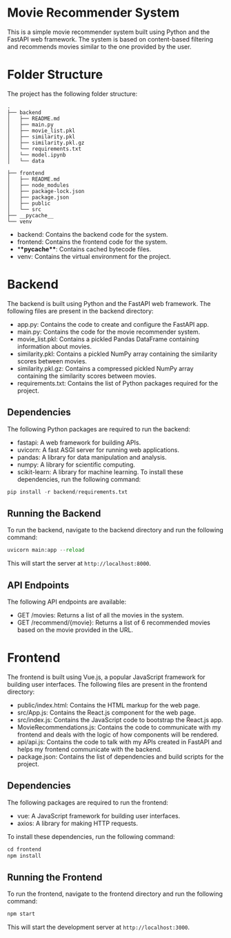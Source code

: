 # Movie Recommender System

This is a simple movie recommender system built using Python and the FastAPI web framework. The system is based on content-based filtering and recommends movies similar to the one provided by the user.

# Folder Structure

The project has the following folder structure:

```
.
├── backend
│   ├── README.md
│   ├── main.py
│   ├── movie_list.pkl
│   ├── similarity.pkl
│   ├── similarity.pkl.gz
│   └── requirements.txt
│   └── model.ipynb
│   └── data

├── frontend
│   ├── README.md
│   ├── node_modules
│   ├── package-lock.json
│   ├── package.json
│   ├── public
│   └── src
├── __pycache__
└── venv
```

- backend: Contains the backend code for the system.
- frontend: Contains the frontend code for the system.
- \***\*pycache\*\***: Contains cached bytecode files.
- venv: Contains the virtual environment for the project.

# Backend

The backend is built using Python and the FastAPI web framework. The following files are present in the backend directory:

- app.py: Contains the code to create and configure the FastAPI app.
- main.py: Contains the code for the movie recommender system.
- movie_list.pkl: Contains a pickled Pandas DataFrame containing information about movies.
- similarity.pkl: Contains a pickled NumPy array containing the similarity scores between movies.
- similarity.pkl.gz: Contains a compressed pickled NumPy array containing the similarity scores between movies.
- requirements.txt: Contains the list of Python packages required for the project.

## Dependencies

The following Python packages are required to run the backend:

- fastapi: A web framework for building APIs.
- uvicorn: A fast ASGI server for running web applications.
- pandas: A library for data manipulation and analysis.
- numpy: A library for scientific computing.
- scikit-learn: A library for machine learning.
  To install these dependencies, run the following command:

```python
pip install -r backend/requirements.txt
```

## Running the Backend

To run the backend, navigate to the backend directory and run the following command:

  ```python
  uvicorn main:app --reload
  ```

This will start the server at `http://localhost:8000`.

## API Endpoints

The following API endpoints are available:

- GET /movies: Returns a list of all the movies in the system.
- GET /recommend/{movie}: Returns a list of 6 recommended movies based on the movie provided in the URL.

# Frontend

The frontend is built using Vue.js, a popular JavaScript framework for building user interfaces. The following files are present in the frontend directory:

- public/index.html: Contains the HTML markup for the web page.
- src/App.js: Contains the React.js component for the web page.
- src/index.js: Contains the JavaScript code to bootstrap the React.js app.
- MovieRecommendations.js: Contains the code to communicate with my frontend and deals with the logic of how components will be rendered.
- api/api.js: Contains the code to talk with my APIs created in FastAPI and helps my frontend communicate with the backend. 
- package.json: Contains the list of dependencies and build scripts for the project.

## Dependencies

The following packages are required to run the frontend:

- vue: A JavaScript framework for building user interfaces.
- axios: A library for making HTTP requests.

To install these dependencies, run the following command:

```javascript
cd frontend
npm install
```
## Running the Frontend

To run the frontend, navigate to the frontend directory and run the following command:

```python
npm start
```

This will start the development server at `http://localhost:3000`.
